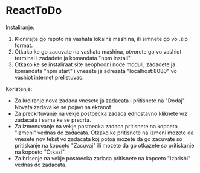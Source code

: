 # ReactToDo

Instaliranje:

1. Klonirajte go repoto na vashata lokalna mashina, ili simnete go vo .zip format.
2. Otkako ke go zacuvate na vashata mashina, otvorete go vo vashiot terminal i zadadete ja komandata "npm install".
3. Otkako ke se instaliraat site neophodni node moduli, zadadete ja komandata "npm start" i vnesete ja adresata "localhost:8080" vo vashiot internet prelistuvac.

Koristenje:

- Za kreiranje nova zadaca vnesete ja zadacata i pritisnete na "Dodaj". Novata zadava ke se pojavi na ekranot
- Za preckrtuvanje na vekje postoecka zadaca ednostavno kliknete vrz zadacata i sama ke se precrta.
- Za izmenuvanje na vekje postoecka zadaca pritisnete na kopceto "Izmeni" vednas do zadacata. Otkako ke pritisnete na izmeni mozete da vnesete nov tekst vo zadacata koj potoa mozete da go zacuvate so pritiskanje na kopceto "Zacuvaj" ili mozete da go otkazete so pritiskanje na kopceto "Otkazi".
- Za brisenje na vekje postoecka zadaca pritisnete na kopceto "Izbrishi" vednas do zadacata.
